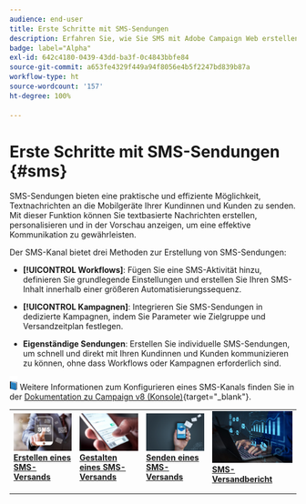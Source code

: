 ```yaml
---
audience: end-user
title: Erste Schritte mit SMS-Sendungen
description: Erfahren Sie, wie Sie SMS mit Adobe Campaign Web erstellen und senden
badge: label="Alpha"
exl-id: 642c4180-0439-43dd-ba3f-0c4843bbfe84
source-git-commit: a653fe4329f449a94f8056e4b5f2247bd839b87a
workflow-type: ht
source-wordcount: '157'
ht-degree: 100%

---
```


# Erste Schritte mit SMS-Sendungen {#sms}

SMS-Sendungen bieten eine praktische und effiziente Möglichkeit, Textnachrichten an die Mobilgeräte Ihrer Kundinnen und Kunden zu senden. Mit dieser Funktion können Sie textbasierte Nachrichten erstellen, personalisieren und in der Vorschau anzeigen, um eine effektive Kommunikation zu gewährleisten.

Der SMS-Kanal bietet drei Methoden zur Erstellung von SMS-Sendungen:

* **[!UICONTROL Workflows]**: Fügen Sie eine SMS-Aktivität hinzu, definieren Sie grundlegende Einstellungen und erstellen Sie Ihren SMS-Inhalt innerhalb einer größeren Automatisierungssequenz.

* **[!UICONTROL Kampagnen]**: Integrieren Sie SMS-Sendungen in dedizierte Kampagnen, indem Sie Parameter wie Zielgruppe und Versandzeitplan festlegen.

* **Eigenständige Sendungen**: Erstellen Sie individuelle SMS-Sendungen, um schnell und direkt mit Ihren Kundinnen und Kunden kommunizieren zu können, ohne dass Workflows oder Kampagnen erforderlich sind.

![](../assets/do-not-localize/book.png) Weitere Informationen zum Konfigurieren eines SMS-Kanals finden Sie in der [Dokumentation zu Campaign v8 (Konsole)](https://experienceleague.adobe.com/docs/campaign/campaign-v8/campaigns/send/sms.html?lang=de){target="_blank"}.

<table style="table-layout:fixed"><tr style="border: 0;">
<td>
<a href="create-sms.md">
<img alt="Lead" src="assets/do-not-localize/create_sms.png">
</a>
<div><a href="create-sms.md"><strong>Erstellen eines SMS-Versands</strong>
</div>
<p>
</td>
<td>
<a href="content-sms.md">
<img alt="Gelegentlich" src="assets/do-not-localize/design_sms.png">
</a>
<div>
<a href="content-sms.md"><strong>Gestalten eines SMS-Versands<strong></strong></a>
</div>
<p></td>
<td>
<a href="send-sms.md">
<img alt="Validierung" src="assets/do-not-localize/send_sms.png">
</a>
<div>
<a href="send-sms.md"><strong>Senden eines SMS-Versands</strong></a>
</div>
<p>
</td>
<td>
<a href="send-sms.md">
<img alt="Validierung" src="assets/do-not-localize/report_sms.jpeg">
</a>
<div>
<a href="send-sms.md"><strong>SMS-Versandbericht</strong></a>
</div>
<p>
</td>
</tr></table>
